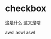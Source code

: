 # checkbox

<ac-checkbox></ac-checkbox>
<ac-checkbox color="primary">这是什么</ac-checkbox>
<ac-checkbox :indetermined="true"></ac-checkbox>
<ac-checkbox disabled>这又是啥</ac-checkbox>
<ac-checkbox-group>
<ac-checkbox radio></ac-checkbox>
<ac-checkbox radio></ac-checkbox>
<ac-checkbox radio></ac-checkbox>
</ac-checkbox-group>

<ac-checkbox switch color="primary">awsl</ac-checkbox>
<ac-checkbox switch color="primary" tile>aswl</ac-checkbox>
<ac-checkbox switch color="primary" disabled>aswl</ac-checkbox>


<ac-checkbox radio color="primary"></ac-checkbox>
<ac-checkbox radio color="primary" disabled></ac-checkbox>
